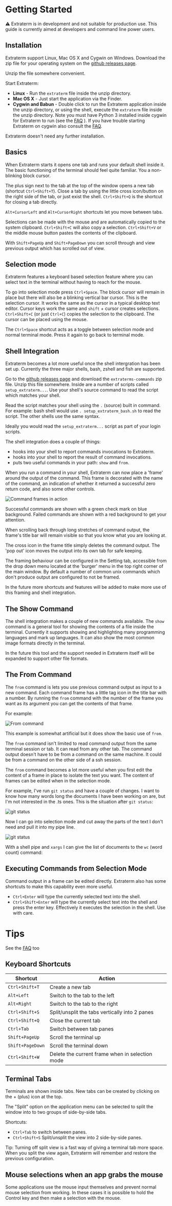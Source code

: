 
Getting Started
===============

:warning: Extraterm is in development and not suitable for production use. This guide is currently aimed at developers and command line power users.

Installation
------------
Extraterm support Linux, Mac OS X and Cygwin on Windows. Download the zip file for your operating system on the [github releases page](https://github.com/sedwards2009/extraterm/releases).

Unzip the file somewhere convenient.

Start Extraterm:

* **Linux** - Run the `extraterm` file inside the unzip directory.
* **Mac OS X** - Just start the application via the Finder.
* **Cygwin and Babun** - Double click to run the Extraterm application inside the unzip directory, or using the shell, execute the `extraterm` file inside the unzip directory. Note you must have Python 3 installed inside cygwin for Extraterm to run (see the [FAQ](faq.md) ). If you have trouble starting Extraterm on cygwin also consult the [FAQ](faq.md).

Extraterm doesn't need any further installation.


Basics
------
When Extraterm starts it opens one tab and runs your default shell inside it. The basic functioning of the terminal should feel quite familiar. You a non-blinking block cursor.

The plus sign next to the tab at the top of the window opens a new tab (shortcut `Ctrl+Shift+T`). Close a tab by using the little cross icon/button on the right side of the tab, or just exist the shell. `Ctrl+Shift+Q` is the shortcut for closing a tab directly.

`Alt+CursorLeft` and `Alt+CursorRight` shortcuts let you move between tabs.

Selections can be made with the mouse and are automatically copied to the system clipboard. `Ctrl+Shift+C` will also copy a selection. `Ctrl+Shift+V` or the middle mouse button pastes the contents of the clipboard.

With `Shift+PageUp` and `Shift+PageDown` you can scroll through and view previous output which has scrolled out of view.


Selection mode
--------------
Extraterm features a keyboard based selection feature where you can select text in the terminal without having to reach for the mouse.

To go into selection mode press `Ctrl+Space`. The block cursor will remain in place but there will also be a blinking vertical bar cursor. This is the selection cursor. It works the same as the cursor in a typical desktop text editor. Cursor keys work the same and `shift` + cursor creates selections. 
`Ctrl+Shift+C` (or just `Ctrl+C`) copies the selection to the clipboard. The cursor can be placed using the mouse. 

The `Ctrl+Space` shortcut acts as a toggle between selection mode and normal terminal mode. Press it again to go back to terminal mode.


Shell Integration
-----------------
Extraterm becomes a lot more useful once the shell intergration has been set up. Currently the three major shells, bash, zshell and fish are supported.

Go to the [github releases page](https://github.com/sedwards2009/extraterm/releases) and download the `extraterms-commands` zip file. Unzip this file somewhere. Inside are a number of scripts called `setup_extraterm...`. Use your shell's source command to read the script which matches your shell.

Read the script matches your shell using the `.` (source) built in command. For example: bash shell would use `. setup_extraterm_bash.sh` to read the script. The other shells use the same syntax.

Ideally you would read the `setup_extraterm...` script as part of your login scripts.

The shell integration does a couple of things:

* hooks into your shell to report commands invocations to Extraterm.
* hooks into your shell to report the result of command invocations.
* puts two useful commands in your path: `show` and `from`.

When you run a command in your shell, Extraterm can now place a 'frame' around the output of the command. This frame is decorated with the name of the command, an indication of whether it returned a successful zero return code, and also some other controls.

![Command frames in action](command_frames.png)

Successful commands are shown with a green check mark on blue background. Failed commands are shown with a red background to get your attention.

When scrolling back through long stretches of command output, the frame's title bar will remain visible so that you know what you are looking at.

The cross icon in the frame title simply deletes the command output. The 'pop out' icon moves the output into its own tab for safe keeping.

The framing behaviour can be configured in the Setting tab, accessible from the drop down menu located at the 'burger' menu in the top right corner of the main window. By default a number of common unix commands which don't produce output are configured to not be framed.

In the future more shortcuts and features will be added to make more use of this framing and shell integration.


The Show Command
----------------
The shell integration makes a couple of new commands available. The `show` command is a general tool for showing the contents of a file inside the terminal. Currently it supports showing and highlighting many programming languages and mark up languages. It can also show the most common image formats directly in the terminal.

In the future this tool and the support needed in Extraterm itself will be expanded to support other file formats.


The From Command
----------------
The `from` command is lets you use previous command output as input to a new command. Each command frame has a little tag icon in the title bar with a number. By running the `from` command with the number of the frame you want as its argument you can get the contents of that frame.

For example:

![From command](from_command.png)

This example is somewhat artificial but it does show the basic use of `from`.

The `from` command isn't limited to read command output from the same terminal session or tab. It can read from any other tab. The command output doesn't have to be from a command on the same machine. It could be from a command on the other side of a ssh session.

The `from` command becomes a lot more useful when you first edit the content of a frame in place to isolate the text you want. The content of frames can be edited when in the selection mode.

For example, I've run `git status` and have a couple of changes. I want to know how many words long the documents I have been working on are, but I'm not interested in the .ts ones. This is the situation after `git status`:

![git status](from_git_1.png)

Now I can go into selection mode and cut away the parts of the text I don't need and pull it into my pipe line.

![git status](from_git_2.png)

With a shell pipe and `xargs` I can give the list of documents to the `wc` (word count) command:


Executing Commands from Selection Mode
--------------------------------------
Command output in a frame can be edited directly. Extraterm also has some shortcuts to make this capability even more useful.

* `Ctrl+Enter` will type the currently selected text into the shell.
* `Ctrl+Shift+Enter` will type the currently select text into the shell and press the enter key. Effectively it executes the selection in the shell. Use with care.



Tips
====

See the [FAQ](faq.md) too

Keyboard Shortcuts
------------------

| Shortcut         | Action                                          |
| --------         | ------                                          |
| `Ctrl+Shift+T`   | Create a new tab                                |
| `Alt+Left`       | Switch to the tab to the left                   |
| `Alt+Right`      | Switch to the tab to the right                  |
| `Ctrl+Shift+S`   | Split/unsplit the tabs vertically into 2 panes  |
| `Ctrl+Shift+Q`   | Close the current tab                           |
| `Ctrl+Tab`       | Switch between tab panes                        |
| `Shift+PageUp`   | Scroll the terminal up                          |
| `Shift+PageDown` | Scroll the terminal down                        |
| `Ctrl+Shift+W`   | Delete the current frame when in selection mode |


Terminal Tabs
-------------
Terminals are shown inside tabs. New tabs can be created by clicking on the + (plus) icon at the top.

The "Split" option on the application menu can be selected to split the window into to two groups of side-by-side tabs.

Shortcuts:

* `Ctrl+Tab` to switch between panes.
* `Ctrl+Shift+S` Split/unsplit the view into 2 side-by-side panes.

Tip: Turning off split view is a fast way of giving a terminal tab more space. When you split the view again, Extraterm will remember and restore the previous configuration.


Mouse selections when an app grabs the mouse
--------------------------------------------
Some applications use the mouse input themselves and prevent normal mouse selection from working. In these cases it is possible to hold the Control key and then make a selection with the mouse.

